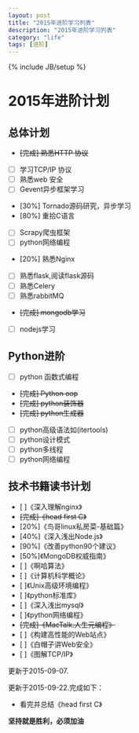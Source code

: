 ```yaml
---
layout: post
title: "2015年进阶学习列表"
description: "2015年进阶学习列表"
category: "life"
tags: [进阶]
---
```

{% include JB/setup %}

# 2015年进阶计划

## 总体计划

- ~~[完成] 熟悉HTTP 协议~~
- [ ] 学习TCP/IP 协议
- [ ] 熟悉web 安全
- [ ] Gevent异步框架学习
- [30%] Tornado源码研究，异步学习
- [80%] 重拾C语言
- [ ] Scrapy爬虫框架
- [ ] python网络编程
- [20%] 熟悉Nginx
- [ ] 熟悉flask,阅读flask源码
- [ ] 熟悉Celery
- [ ] 熟悉rabbitMQ
- ~~[完成] mongodb学习~~
- [ ] nodejs学习

## Python进阶

- [ ] python 函数式编程
- ~~[完成] Python oop~~
- ~~[完成] python装饰器~~
- ~~[完成] python生成器~~
- [ ] python高级语法如(itertools)
- [ ] python设计模式
- [ ] python多线程
- [ ] python网络编程

## 技术书籍读书计划

- [ ]《深入理解nginx》
- ~~[完成]《head first C》~~
- [20%]《鸟哥linux私房菜-基础篇》
- [40%]《深入浅出Node.js》
- [90%]《改善python90个建议》
- [50%]《MongoDB权威指南》
- [ ]《啊哈算法》
- [ ]《计算机科学概论》
- [ ]《Unix高级环境编程》
- [ ]《python标准库》
- [ ]《深入浅出mysql》
- [ ]《python网络编程》
- ~~[完成]《MacTalk.人生元编程》~~
- [ ]《构建高性能的Web站点》
- [ ]《白帽子讲Web安全》
- [ ]《图解TCP/IP》

更新于2015-09-07.

更新于2015-09-22.完成如下：

- 看完并总结《head first C》



**坚持就是胜利，必须加油**
